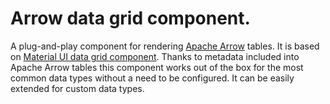 # Arrow data grid component.

A plug-and-play component for rendering [Apache Arrow](https://arrow.apache.org/docs/js/) tables. It is based on [Material UI data grid component](https://material-ui.com/components/data-grid/). Thanks to metadata included into Apache Arrow tables this component works out of the box for the most common data types without a need to be configured. It can be easily extended for custom data types.
